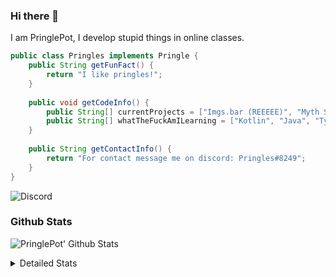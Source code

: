 ### Hi there 👋

I am PringlePot, I develop stupid things in online classes. 

```java
public class Pringles implements Pringle {
    public String getFunFact() {
        return "I like pringles!";
    }
    
    public void getCodeInfo() {
        public String[] currentProjects = ["Imgs.bar (REEEEE)", "Myth Sniper (Dead)"];
        public String[] whatTheFuckAmILearning = ["Kotlin", "Java", "Typescript", "NextJS"];
    }
    
    public String getContactInfo() {
        return "For contact message me on discord: Pringles#8249";
    }
}
```
![Discord](https://discord.c99.nl/widget/theme-1/226911291636318208.png)


### Github Stats
![PringlePot' Github Stats](https://github-readme-stats.vercel.app/api?username=PringlePot&show_icons=true&theme=dark)

<details>
  <summary>Detailed Stats</summary>
    
<!--START_SECTION:waka-->
![Lines of code](https://img.shields.io/badge/From%20Hello%20World%20I%27ve%20Written-96918%20lines%20of%20code-blue)

**🐱 My Github Data** 

> 🏆 495 Contributions in the Year 2021
 > 
> 📦 86.3 kB Used in Github's Storage 
 > 
> 💼 Opted to Hire
 > 
> 📜 7 Public Repositories 
 > 
> 🔑 9 Private Repositories  
 > 
**I'm an Early 🐤** 

```text
🌞 Morning    84 commits     █████░░░░░░░░░░░░░░░░░░░░   19.91% 
🌆 Daytime    175 commits    ██████████░░░░░░░░░░░░░░░   41.47% 
🌃 Evening    163 commits    █████████░░░░░░░░░░░░░░░░   38.63% 
🌙 Night      0 commits      ░░░░░░░░░░░░░░░░░░░░░░░░░   0.0%

```
📅 **I'm Most Productive on Monday** 

```text
Monday       90 commits     █████░░░░░░░░░░░░░░░░░░░░   21.33% 
Tuesday      38 commits     ██░░░░░░░░░░░░░░░░░░░░░░░   9.0% 
Wednesday    57 commits     ███░░░░░░░░░░░░░░░░░░░░░░   13.51% 
Thursday     52 commits     ███░░░░░░░░░░░░░░░░░░░░░░   12.32% 
Friday       34 commits     ██░░░░░░░░░░░░░░░░░░░░░░░   8.06% 
Saturday     63 commits     ███░░░░░░░░░░░░░░░░░░░░░░   14.93% 
Sunday       88 commits     █████░░░░░░░░░░░░░░░░░░░░   20.85%

```


📊 **This Week I Spent My Time On** 

```text
💬 Programming Languages: 
TypeScript               40 mins             ███████████████░░░░░░░░░░   61.21% 
HTML                     21 mins             ████████░░░░░░░░░░░░░░░░░   32.09% 
Go                       4 mins              █░░░░░░░░░░░░░░░░░░░░░░░░   6.7%

🔥 Editors: 
VS Code                  1 hr 5 mins         █████████████████████████   100.0%

```

**I Mostly Code in Java** 

```text
Java                     5 repos             ██████████░░░░░░░░░░░░░░░   41.67% 
Python                   2 repos             ████░░░░░░░░░░░░░░░░░░░░░   16.67% 
Kotlin                   1 repo              ██░░░░░░░░░░░░░░░░░░░░░░░   8.33% 
CSS                      1 repo              ██░░░░░░░░░░░░░░░░░░░░░░░   8.33% 
JavaScript               1 repo              ██░░░░░░░░░░░░░░░░░░░░░░░   8.33%

```



 Last Updated on 29/07/2021
<!--END_SECTION:waka-->
</details>
